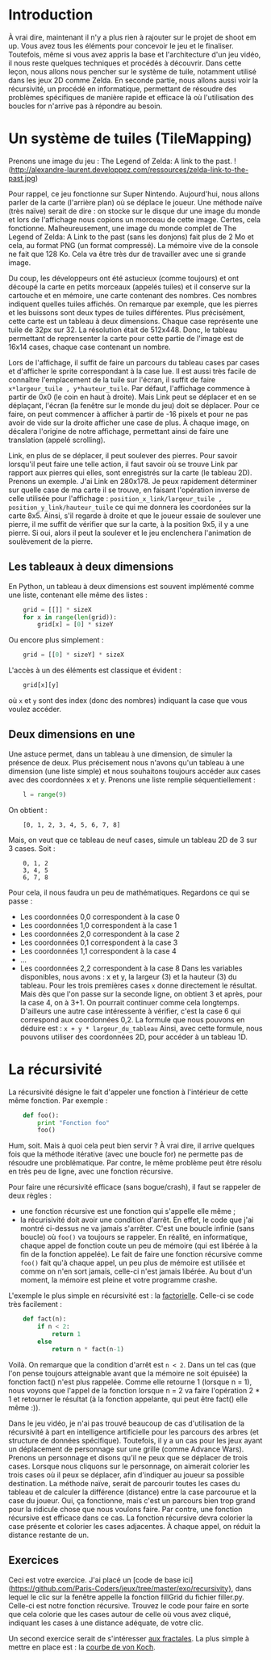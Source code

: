 # Introduction

À vrai dire, maintenant il n'y a plus rien à rajouter sur le projet de shoot em up.
Vous avez tous les éléments pour concevoir le jeu et le finaliser. Toutefois, même si
vous avez appris la base et l'architecture d'un jeu vidéo, il nous reste quelques techniques
et procédés à découvrir. Dans cette leçon, nous allons nous pencher sur le système de tuile, notamment
utilisé dans les jeux 2D comme Zelda.
En seconde partie, nous allons aussi voir la récursivité, un procédé en informatique, permettant
de résoudre des problèmes spécifiques de manière rapide et efficace là où l'utilisation des boucles for
n'arrive pas à répondre au besoin.


# Un système de tuiles (TileMapping)

Prenons une image du jeu : The Legend of Zelda: A link to the past.
!(http://alexandre-laurent.developpez.com/ressources/zelda-link-to-the-past.jpg)

Pour rappel, ce jeu fonctionne sur Super Nintendo. Aujourd'hui, nous allons parler
de la carte (l'arrière plan) où se déplace le joueur. Une méthode naïve (très naïve)
serait de dire : on stocke sur le disque dur une image du monde et lors de l'affichage
nous copions un morceau de cette image.
Certes, cela fonctionne. Malheureusement, une image du monde complet de The Legend of Zelda: A Link to the past (sans les donjons)
fait plus de 2 Mo et cela, au format PNG (un format compressé). La mémoire vive de la console ne fait que
128 Ko. Cela va être très dur de travailler avec une si grande image.

Du coup, les développeurs ont été astucieux (comme toujours) et ont découpé la carte en petits morceaux (appelés tuiles)
et il conserve sur la cartouche et en mémoire, une carte contenant des nombres. Ces nombres indiquent quelles tuiles affichés.
On remarque par exemple, que les pierres et les buissons sont deux types de tuiles différentes.
Plus précisément, cette carte est un tableau à deux dimensions. Chaque case représente une tuile de 32px sur 32. La résolution était de 
512x448. Donc, le tableau permettant de reprensenter la carte pour cette partie de l'image est de 16x14 cases, chaque case contenant un nombre.

Lors de l'affichage, il suffit de faire un parcours du tableau cases par cases et d'afficher le sprite correspondant à la case lue.
Il est aussi très facile de connaître l'emplacement de la tuile sur l'écran, il suffit de faire `x*largeur_tuile , y*hauteur_tuile`.
Par défaut, l'affichage commence à partir de 0x0 (le coin en haut à droite). Mais Link peut se déplacer et en se déplaçant, l'écran (la fenêtre
sur le monde du jeu) doit se déplacer. Pour ce faire, on peut commencer à afficher à partir de -16 pixels et pour ne pas avoir de vide sur la droite
afficher une case de plus. À chaque image, on décalera l'origine de notre affichage, permettant ainsi de faire une translation (appelé scrolling).

Link, en plus de se déplacer, il peut soulever des pierres. Pour savoir lorsqu'il peut faire une telle action, il faut savoir où se trouve Link par rapport
aux pierres qui elles, sont enregistrés sur la carte (le tableau 2D). Prenons un exemple. J'ai Link en 280x178. Je peux rapidement déterminer sur quelle
case de ma carte il se trouve, en faisant l'opération inverse de celle utilisée pour l'affichage : `position_x_link/largeur_tuile , position_y_link/hauteur_tuile`
ce qui me donnera les coordonées sur la carte 8x5. Ainsi, s'il regarde à droite et que le joueur essaie de soulever une pierre, il me suffit de vérifier
que sur la carte, à la position 9x5, il y a une pierre. Si oui, alors il peut la soulever et le jeu enclenchera l'animation de soulèvement de la pierre.


## Les tableaux à deux dimensions

En Python, un tableau à deux dimensions est souvent implémenté comme une liste, contenant elle même des listes :
```python
	grid = [[]] * sizeX
	for x in range(len(grid)):
		grid[x] = [0] * sizeY
```
Ou encore plus simplement :
```python
	grid = [[0] * sizeY] * sizeX
```
L'accès à un des éléments est classique et évident :
```python
	grid[x][y]
```
où `x` et `y` sont des index (donc des nombres) indiquant la case que vous voulez accéder.

## Deux dimensions en une

Une astuce permet, dans un tableau à une dimension, de simuler la présence de deux. Plus précisement
nous n'avons qu'un tableau à une dimension (une liste simple) et nous souhaitons toujours accéder aux cases avec des coordonnées
x et y.
Prenons une liste remplie séquentiellement :
```python
	l = range(9)
```
On obtient :
```
	[0, 1, 2, 3, 4, 5, 6, 7, 8]
```
Mais, on veut que ce tableau de neuf cases, simule un tableau 2D de 3 sur 3 cases.
Soit :
```
	0, 1, 2
	3, 4, 5
	6, 7, 8
```
Pour cela, il nous faudra un peu de mathématiques. Regardons ce qui se passe :
* Les coordonnées 0,0 correspondent à la case 0
* Les coordonnées 1,0 correspondent à la case 1
* Les coordonnées 2,0 correspondent à la case 2
* Les coordonnées 0,1 correspondent à la case 3
* Les coordonnées 1,1 correspondent à la case 4
* ...
* Les coordonnées 2,2 correspondent à la case 8
Dans les variables disponibles, nous avons : x et y, la largeur (3) et la hauteur (3) du tableau. Pour les trois premières cases `x` donne directement le résultat.
Mais dès que l'on passe sur la seconde ligne, on obtient 3 et après, pour la case 4, on à 3+1. On pourrait continuer comme cela longtemps. D'ailleurs
une autre case intéressente à vérifier, c'est la case 6 qui correspond aux coordonnées 0,2. La formule que nous pouvons en déduire est : `x + y * largeur_du_tableau`
Ainsi, avec cette formule, nous pouvons utiliser des coordonnées 2D, pour accéder à un tableau 1D.


# La récursivité

La récursivité désigne le fait d'appeler une fonction à l'intérieur de cette même fonction.
Par exemple :
```python
	def foo():
		print "Fonction foo"
		foo()
```

Hum, soit. Mais à quoi cela peut bien servir ? À vrai dire, il arrive quelques fois que la méthode itérative (avec une boucle for)
ne permette pas de résoudre une problématique. Par contre, le même problème peut être résolu en très peu de ligne, avec une fonction récursive.

Pour faire une récursivité efficace (sans bogue/crash), il faut se rappeler de deux règles :
* une fonction récursive est une fonction qui s'appelle elle même ;
* la récurisivité doit avoir une condition d'arrêt.
En effet, le code que j'ai montré ci-dessus ne va jamais s'arrêter. C'est une boucle infinie (sans boucle) où `foo()` va toujours
se rappeler. En réalité, en informatique, chaque appel de fonction coute un peu de mémoire (qui est libérée à la fin de la fonction appelée). Le fait
de faire une fonction récursive comme `foo()` fait qu'à chaque appel, un peu plus de mémoire est utilisée et comme on n'en sort jamais,
celle-ci n'est jamais libérée. Au bout d'un moment, la mémoire est pleine et votre programme crashe.

L'exemple le plus simple en récursivité est : la [factorielle](https://fr.wikipedia.org/wiki/Factorielle).
Celle-ci se code très facilement :
```python
	def fact(n):
		if n < 2:
			return 1
		else
			return n * fact(n-1)
```

Voilà. On remarque que la condition d'arrêt est `n < 2`. Dans un tel cas (que l'on pense toujours atteignable avant que la mémoire ne soit épuisée)
la fonction fact() n'est plus rappelée. Comme elle retourne 1 (lorsque n = 1), nous voyons que l'appel de la fonction lorsque n = 2 va 
faire l'opération 2 * 1 et retourner le résultat (à la fonction appelante, qui peut être fact() elle même :)).

Dans le jeu vidéo, je n'ai pas trouvé beaucoup de cas d'utilisation de la récursivité à part en intelligence artificielle pour les parcours des arbres (et structure de données spécifique).
Toutefois, il y a un cas pour les jeux ayant un déplacement de personnage sur une grille (comme Advance Wars). Prenons un personnage et disons qu'il ne peux que se déplacer de trois cases.
Lorsque nous cliquons sur le personnage, on aimerait colorier les trois cases où il peux se déplacer, afin d'indiquer au joueur sa possible destination.
La méthode naïve, serait de parcourir toutes les cases du tableau et de calculer la différence (distance) entre la case parcourue et la case du joueur.
Oui, ça fonctionne, mais c'est un parcours bien trop grand pour la ridicule chose que nous voulons faire. Par contre, une fonction récursive est efficace dans ce cas.
La fonction récursive devra colorier la case présente et colorier les cases adjacentes. À chaque appel, on réduit la distance restante de un.

## Exercices

Ceci est votre exercice. J'ai placé un [code de base ici](https://github.com/Paris-Coders/jeux/tree/master/exo/recursivity}, dans lequel le clic sur la fenêtre appelle la fonction fillGrid du fichier filler.py.
Celle-ci est notre fonction récursive. Trouvez le code pour faire en sorte que cela colorie que les cases autour de celle où vous avez cliqué, indiquant les cases à une distance adéquate, de votre clic.

Un second exercice serait de s'intéresser [aux fractales](https://fr.wikipedia.org/wiki/Fractales). La plus simple à mettre en place est : la [courbe de von Koch](https://fr.wikipedia.org/wiki/Flocon_de_von_Koch).
